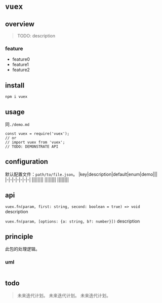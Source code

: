 # `vuex`

## overview

> TODO: description

### feature

- feature0
- feature1
- feature2

## install

`npm i vuex`

## usage

同`./demo.md`

```
const vuex = require('vuex');
// or
// import vuex from 'vuex';
// TODO: DEMONSTRATE API
```

## configuration

默认配置文件：`path/to/file.json`。
|key|description|default|enum|demo|||
|-|-|-|-|-|-|-|
||||||||
||||||||
||||||||

## api

`vuex.fn(param, first: string, second: boolean = true) => void`
description

`vuex.fn(param, [options: {a: string, b?: number}])`
description

## principle

此包的处理逻辑。

### uml

```

```

## todo

> 未来迭代计划。
> 未来迭代计划。
> 未来迭代计划。
